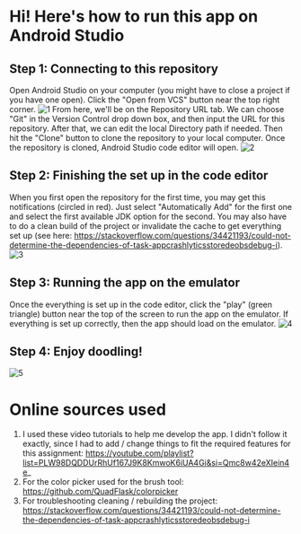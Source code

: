 # Hi! Here's how to run this app on Android Studio
## Step 1: Connecting to this repository
Open Android Studio on your computer (you might have to close a project if you have one open). Click the "Open from VCS" button near the top right corner. ![1](https://github.com/user-attachments/assets/955dbc0c-b118-459c-82d1-5b98d0ebe749)
From here, we'll be on the Repository URL tab. We can choose "Git" in the Version Control drop down box, and then input the URL for this repository. After that, we can edit the local Directory path if needed. Then hit the "Clone" button to clone the repository to your local computer. Once the repository is cloned, Android Studio code editor will open. ![2](https://github.com/user-attachments/assets/8d7cc126-5d28-407f-bda8-7078f5aab6cc)

## Step 2: Finishing the set up in the code editor
When you first open the repository for the first time, you may get this notifications (circled in red). Just select "Automatically Add" for the first one and select the first available JDK option for the second. You may also have to do a clean build of the project or invalidate the cache to get everything set up (see here: https://stackoverflow.com/questions/34421193/could-not-determine-the-dependencies-of-task-appcrashlyticsstoredeobsdebug-i). ![3](https://github.com/user-attachments/assets/af5e4cee-f689-4b9e-92f4-fc6225c729a7)

##  Step 3: Running the app on the emulator
Once the everything is set up in the code editor, click the "play" (green triangle) button near the top of the screen to run the app on the emulator. If everything is set up correctly, then the app should load on the emulator. ![4](https://github.com/user-attachments/assets/bb380a04-8465-4263-a129-dec7181a1204)

## Step 4: Enjoy doodling!
![5](https://github.com/user-attachments/assets/ff877a53-ae36-44a8-b1ed-4d7078b573eb)

# Online sources used
1. I used these video tutorials to help me develop the app. I didn't follow it exactly, since I had to add / change things to fit the required features for this assignment: https://youtube.com/playlist?list=PLW98DQDDUrRhUf167J9K8KmwoK6iUA4Gi&si=Qmc8w42eXIein4e_
2. For the color picker used for the brush tool: https://github.com/QuadFlask/colorpicker
3. For troubleshooting cleaning / rebuilding the project: https://stackoverflow.com/questions/34421193/could-not-determine-the-dependencies-of-task-appcrashlyticsstoredeobsdebug-i
